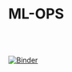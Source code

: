 # ML-OPS
<br>
<br>

[![Binder](https://mybinder.org/badge_logo.svg)](https://mybinder.org/v2/gh/ArthIJani/ML-OPS/HEAD)
